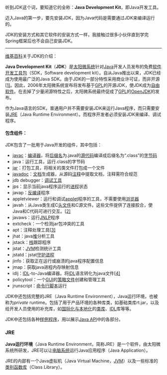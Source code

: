 听到JDK这个词，要知道它的全称：**Java Development Kit**，即Java开发工具。

迈入Java的第一步，要先安装JDK，因为Java代码是需要通过JDK来编译运行的。



JDK的安装方式和其它软件的安装方式一样，我接触过很多小伙伴直到学完Spring框架后也不会自己安装JDK。

---

[维基百科](https://zh.wikipedia.org/wiki/JDK)关于JDK的介绍：

**Java Development Kit**（**JDK**）是[太阳微系统](https://zh.wikipedia.org/wiki/昇陽電腦)针对[Java](https://zh.wikipedia.org/wiki/Java)开发人员发布的免费[软件开发工具包](https://zh.wikipedia.org/wiki/软件开发工具包)（SDK，Software development kit）。自从Java推出以来，JDK已经成为使用最广泛的Java SDK。由于JDK的一部分特性采用商业许可证，而非开源[[1\]](https://zh.wikipedia.org/wiki/JDK#cite_note-1)。因此，2006年太阳微系统宣布将发布基于[GPL](https://zh.wikipedia.org/wiki/GPL)的开源JDK，使JDK成为[自由软件](https://zh.wikipedia.org/wiki/自由软件)。在去掉了少量闭源特性之后，太阳微系统最终促成了[GPL](https://zh.wikipedia.org/wiki/GPL)的[OpenJDK](https://zh.wikipedia.org/wiki/OpenJDK)的发布。

作为Java语言的SDK，普通用户并不需要安装JDK来运行Java程序，而只需要安装[JRE](https://zh.wikipedia.org/wiki/JRE)（Java Runtime Environment）。而程序开发者必须安装JDK来编译、调试程序。

#### 包含组件：

JDK包含了一批用于Java开发的组件，其中包括：

- [javac](https://zh.wikipedia.org/wiki/Javac)：[编译器](https://zh.wikipedia.org/wiki/编译器)，将[后缀名](https://zh.wikipedia.org/wiki/后缀名)为.java的[源代码](https://zh.wikipedia.org/wiki/源代码)编译成后缀名为“.class”的[字节码](https://zh.wikipedia.org/wiki/字节码)
- java：运行工具，运行.class的字节码
- [jar](https://zh.wikipedia.org/w/index.php?title=Jar&action=edit&redlink=1)：打包工具，将相关的类文件打包成一个文件
- [javadoc](https://zh.wikipedia.org/wiki/Javadoc)：[文档](https://zh.wikipedia.org/wiki/文档)生成器，从源码[注释](https://zh.wikipedia.org/wiki/注释)中提取文档，注释需符合规范
- jdb debugger：[调试工具](https://zh.wikipedia.org/wiki/调试工具)
- jps：显示当前java程序运行的[进程](https://zh.wikipedia.org/wiki/进程)状态
- javap：[反编译](https://zh.wikipedia.org/wiki/反編譯器)程序
- appletviewer：运行和调试[applet](https://zh.wikipedia.org/wiki/Applet)程序的工具，不需要使用[浏览器](https://zh.wikipedia.org/wiki/浏览器)
- javah：从Java类生成C[头文件](https://zh.wikipedia.org/wiki/头文件)和C源文件。这些文件提供了连接胶合，使Java和C代码可进行交互。[[2\]](https://zh.wikipedia.org/wiki/JDK#cite_note-2)
- javaws：运行[JNLP](https://zh.wikipedia.org/w/index.php?title=JNLP&action=edit&redlink=1)程序
- extcheck：一个检测jar包冲突的工具
- apt：注释处理工具[[3\]](https://zh.wikipedia.org/wiki/JDK#cite_note-3)
- jhat：java[堆](https://zh.wikipedia.org/wiki/堆)分析工具
- jstack：[栈](https://zh.wikipedia.org/wiki/栈)跟踪程序
- jstat：[JVM](https://zh.wikipedia.org/wiki/JVM)检测统计工具
- jstatd：jstat[守护进程](https://zh.wikipedia.org/wiki/守护进程)
- jinfo：获取正在运行或崩溃的java程序配置信息
- jmap：获取java进程内存映射信息
- idlj：[IDL](https://zh.wikipedia.org/wiki/IDL)-to-Java编译器。将[IDL](https://zh.wikipedia.org/wiki/IDL)语言转化为java文件[[4\]](https://zh.wikipedia.org/wiki/JDK#cite_note-4)
- policytool：一个[GUI](https://zh.wikipedia.org/wiki/GUI)的[策略文件](https://zh.wikipedia.org/w/index.php?title=策略文件&action=edit&redlink=1)创建和管理工具
- jrunscript：[命令行](https://zh.wikipedia.org/wiki/命令行)[脚本](https://zh.wikipedia.org/wiki/脚本)运行

JDK中还包括完整的JRE（Java Runtime Environment），Java运行环境，也被称为*private* runtime。包括了用于产品环境的各种库类，如基础类库rt.jar，以及给开发人员使用的补充库，如[国际化与本地化](https://zh.wikipedia.org/wiki/国际化与本地化)的[类库](https://zh.wikipedia.org/wiki/类库)、[IDL](https://zh.wikipedia.org/wiki/IDL)库等等。

JDK中还包括各种[样例程序](https://zh.wikipedia.org/w/index.php?title=样例程序&action=edit&redlink=1)，用以展示[Java API](https://zh.wikipedia.org/w/index.php?title=Java_API&action=edit&redlink=1)中的各部分。



### JRE

**Java运行环境**（Java Runtime Environment，简称JRE）是一个软件，由太阳微系统所研发，JRE可以让[电脑系统](https://zh.wikipedia.org/wiki/電腦系統)运行Java应用程序（Java Application）。

JRE的内部有一个Java虚拟机（Java Virtual Machine，[JVM](https://zh.wikipedia.org/wiki/JVM)）以及一些标准的[类别](https://zh.wikipedia.org/wiki/類別)[函数库](https://zh.wikipedia.org/wiki/库)（Class Library）。







